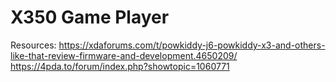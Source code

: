 # X350 Game Player
Resources:
https://xdaforums.com/t/powkiddy-j6-powkiddy-x3-and-others-like-that-review-firmware-and-development.4650209/
https://4pda.to/forum/index.php?showtopic=1060771

